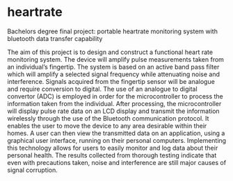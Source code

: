# heartrate
Bachelors degree final project: portable heartrate monitoring system with bluetooth data transfer capability

The aim of this project is to design and construct a functional heart rate monitoring system. The device will amplify pulse measurements taken from an individual’s fingertip. The system is based on an active band pass filter which will amplify a selected signal frequency while attenuating noise and interference. Signals acquired from the fingertip sensor will be analogue and require conversion to digital. The use of an analogue to digital convertor (ADC) is employed in order for the microcontroller to process the information taken from the individual. After processing, the microcontroller will display pulse rate data on an LCD display and transmit the information wirelessly through the use of the Bluetooth communication protocol. It enables the user to move the device to any area desirable within their homes. A user can then view the transmitted data on an application, using a graphical user interface, running on their personal computers. Implementing this technology allows for users to easily monitor and log data about their personal health. The results collected from thorough testing indicate that even with precautions taken, noise and interference are still major causes of signal corruption.
